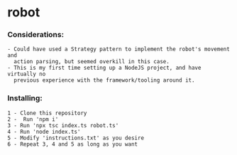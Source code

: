 # robot

### Considerations:
    - Could have used a Strategy pattern to implement the robot's movement and
      action parsing, but seemed overkill in this case.
    - This is my first time setting up a NodeJS project, and have virtually no
      previous experience with the framework/tooling around it.

### Installing:
    1 - Clone this repository
    2 -  Run 'npm i'
    3 - Run 'npx tsc index.ts robot.ts'
    4 - Run 'node index.ts'
    5 - Modify 'instructions.txt' as you desire
    6 - Repeat 3, 4 and 5 as long as you want
